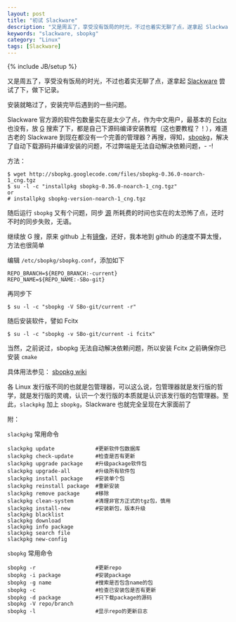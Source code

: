 ```yaml
---
layout: post
title: "初试 Slackware"
description: "又是周五了，享受没有饭局的时光，不过也着实无聊了点，遂拿起 Slackware 尝试了下，做下记录。"
keywords: "slackware, sbopkg"
category: "Linux"
tags: [Slackware]
---
```

{% include JB/setup %}

又是周五了，享受没有饭局的时光，不过也着实无聊了点，遂拿起 [Slackware](http://www.slackware.com/) 尝试了下，做下记录。

安装就略过了，安装完毕后遇到的一些问题。

Slackware 官方源的软件包数量实在是太少了点，作为中文用户，最基本的 [Fcitx](http://fcitx-im.org/) 也没有，放 [G](https://www.google.com) 搜索了下，都是自己下源码编译安装教程（这也要教程？！），难道古老的 Slackware 到现在都没有一个完善的管理器？再搜，得知，[sbopkg](http://www.sbopkg.org/)，解决了自动下载源码并编译安装的问题，不过弊端是无法自动解决依赖问题，- -!

<!-- more -->
方法：

    $ wget http://sbopkg.googlecode.com/files/sbopkg-0.36.0-noarch-1_cng.tgz
    $ su -l -c "installpkg sbopkg-0.36.0-noarch-1_cng.tgz"
    or
    # installpkg sbopkg-version-noarch-1_cng.tgz

随后运行 `sbopkg` 又有个问题，同步 [源](http://slackbuilds.org/repository/14.0/) 所耗费的时间也实在的太恐怖了点，还时不时的同步失败，无语。

继续放 G 搜，原来 github 上有[镜像](https://github.com/Ponce/slackbuilds)，还好，我本地到 github 的速度不算太慢，方法也很简单

编辑 `/etc/sbopkg/sbopkg.conf`，添加如下

    REPO_BRANCH=${REPO_BRANCH:-current}
    REPO_NAME=${REPO_NAME:-SBo-git}

再同步下

    $ su -l -c "sbopkg -V SBo-git/current -r"

随后安装软件，譬如 Fcitx

    $ su -l -c "sbopkg -v SBo-git/current -i fcitx"

当然，之前说过，sbopkg 无法自动解决依赖问题，所以安装 Fcitx 之前确保你已安装 `cmake`

具体用法参见： [sbopkg wiki](https://github.com/Ponce/slackbuilds/wiki/configuring-the-current-repository-with-sbopkg)

各 Linux 发行版不同的也就是包管理器，可以这么说，包管理器就是发行版的哲学，就是发行版的灵魂，认识一个发行版的本质就是认识该发行版的包管理器。至此，`slackpkg` 加上 `sbopkg`，Slackware 也就完全呈现在大家面前了

附：

`slackpkg` 常用命令

```
slackpkg update             #更新软件包数据库
slackpkg check-update       #检查是否有更新
slackpkg upgrade package    #升级package软件包
slackpkg upgrade-all        #升级所有软件包
slackpkg install package    #安装单个包
slackpkg reinstall package  #重新安装
slackpkg remove package     #移除
slackpkg clean-system       #清理非官方正式的tgz包，慎用
slackpkg install-new        #安装新包，版本升级
slackpkg blacklist
slackpkg download
slackpkg info package
slackpkg search file
slackpkg new-config
```

`sbopkg` 常用命令

```
sbopkg -r                   #更新repo
sbopkg -i package           #安装package
sbopkg -g name              #搜索是否包含name的包
sbopkg -c                   #检查已安装包是否有更新
sbopkg -d package           #只下载package的源码
sbopkg -V repo/branch
sbopkg -l                   #显示repo的更新日志
```
